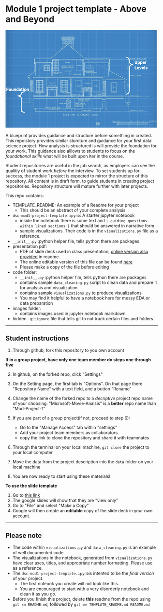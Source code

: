 # Module 1 project template - Above and Beyond

![bluebrint2](images/blueprint.png)

A blueprint provides guidance and structure before something in created. This repoistory provides similar sturcture and guidance for your first data science project. How analysis is structured is will provide the foundation for your work. This guidance also alllows to students to focus on the _foundational skills_ what will be built upon lter in the course.

Student repositories are  useful in the job search, as employers can see the qualitiy of student work _before_ the interview. To set students up for success, the module 1 project is expected to mirror the structure of this repository. All content is in draft form, to guide students in creating project repositories. Repository structure will mature further with later projects.

This repo contains:
- TEMPLATE_README: An example of a Readme for your project 
  - This should be an abstract of your complete analysis
- `dsc-mod1-project-template.ipynb`: A starter jupyter notebook
  - inside the notebook there is some text and `| guiding questions within lined sections |` that should be answered in narrative form
  - sample visualizations. Their code is in the `visualizations.py` file as a reference. 
- `__init__.py` :python helper file, tells python there are packages 
- presentation pdf:
  - PDF of slide deck used in class presentation, [online version also provided](https://docs.google.com/presentation/d/1PnqhxdN1P1tY3MKCXKmShO0sYLRQF2DSMzMN_tnk5xo/edit?usp=sharing) in readme.
  - The online editable version of this file can be found [here](https://docs.google.com/presentation/d/1iS5kCJVBiieuUEokWLOSjuAxlz9oX-tPV2xr0i9RYdA/edit?usp=sharing)
  - Please make a copy of the file before editing
- code folder:
  - `__init__.py` :python helper file, tells python there are packages 
  - contains sample `data_cleaning.py` script to clean data and prepare it for analysis and visualization
  - contains sample `visualizations.py` to produce visualizations
  - You may find it helpful to have a notebook here for messy EDA or data preparation
- images folder:
  - contains images used in jupyter notebook markdown
- hidden `.gitignore` file that tells git to not track certain files and folders

***
## Student instructions

1. Through github, fork this repository to you own account 

**If in a group project, have only one team member do steps one through five**

2. In github, on the forked repo, click "Settings"
3. On the Setting page, the first tab is "Options". On that page there  "Repository Name" with a text field, and a button "Rename"
4. Change the name of the forked repo to a _decriptive_ project repo name of your choosing. "Microsoft-Movie-Analsis" is a **better** repo name than "Mod-Project-1"
5. If you are part of a group project(if not, proceed to step 6):
   - Go to the "Manage Access" tab within "settings"
   - Add your project team members as collaborators
   - copy the link to clone the repository and share it with teammates 


6. Through the terminal on your local machine, `git clone` the project to your local computer
7. Move the data from the project description into the `data` folder on your local machine
8. You are now ready to start using these materials!

**To use the slide template**
1. Go to [this link](https://docs.google.com/presentation/d/1eYnFN5ojOD7RNXDv9dj-ZBwrASru0pnlnwTg3NVXdoU/edit?usp=sharing)
2. The google slides will show that they are "view only"
3. Go to "File" and select "Make a Copy"
4. Google will then create an **editable** copy of the slide deck in your own account.

***
## Please note
- The code within `visualizations.py` and `data_cleaning.py` is an example of well documented code.
- The visualizations in the notebook, generated from `visualizations.py` have clear axes, titles, and appropriate number formatting. Please use as a reference.
- The `dsc-mod1-project-template.ipynb`is intented to be the _final version_ of your project. 
     - The first noteook you create will not look like this. 
     - You are encouraged to start with a very disorderly notebook and clean it as you go.
- Before you finish this project, delete **this** readme from the repo using `git rm README.md`, followed by `git mv TEMPLATE_README.md README.md`
